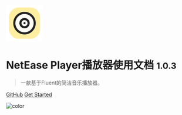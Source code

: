 <!-- _coverpage.md -->

![logo](/icon.png)

# NetEase Player播放器使用文档 <small>1.0.3</small>

> 一款基于Fluent的简洁音乐播放器。

<!-- - 简单、轻便 (压缩后 ~21kB)
- 无需生成 html 文件
- 众多主题 -->
[GitHub](https://github.com/markcxx/NetEase-Player-release/)
[Get Started](#NetEasePlayer使用手册)

![color](#f0f0f0)

